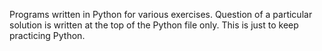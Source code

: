 Programs written in Python for various exercises. Question of a particular solution is written at the top of the Python file only.
This is just to keep practicing Python.